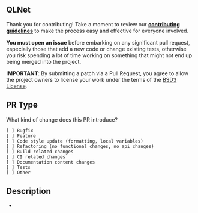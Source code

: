 ## QLNet

Thank you for contributing! Take a moment to review our [**contributing guidelines**](https://github.com/amaggiulli/qlnet/blob/develop/.github/CONTRIBUTING.md)
to make the process easy and effective for everyone involved.

**You must open an issue** before embarking on any significant pull request, especially those that
add a new code or change existing tests, otherwise you risk spending a lot of time working
on something that might not end up being merged into the project.

**IMPORTANT**: By submitting a patch via a Pull Request, you agree to allow the project
owners to license your work under the terms of the [BSD3 License](https://github.com/amaggiulli/qlnet/blob/develop/LICENSE).

## PR Type
What kind of change does this PR introduce?
```
[ ] Bugfix
[ ] Feature
[ ] Code style update (formatting, local variables)
[ ] Refactoring (no functional changes, no api changes)
[ ] Build related changes
[ ] CI related changes
[ ] Documentation content changes
[ ] Tests
[ ] Other
```

## Description
-
